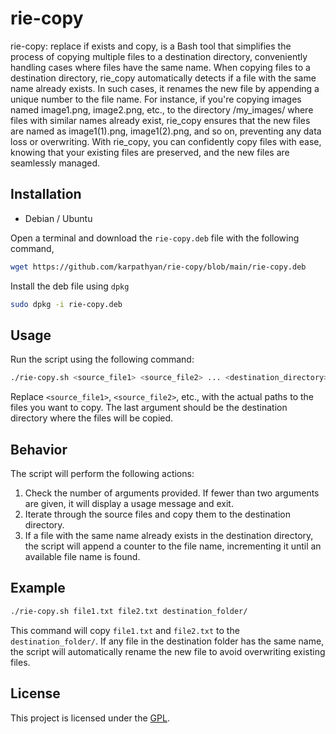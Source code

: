 
# rie-copy
rie-copy: replace if exists and copy, is a Bash tool that simplifies the process of copying multiple files to a destination directory, conveniently handling cases where files have the same name. When copying files to a destination directory, rie_copy automatically detects if a file with the same name already exists. In such cases, it  renames the new file by appending a unique number to the file name. For instance, if you're copying images named image1.png, image2.png, etc., to the directory /my_images/ where files with similar names already exist, rie_copy ensures that the new files are named as image1(1).png, image1(2).png, and so on, preventing any data loss or overwriting. 
With rie_copy, you can confidently copy files with ease, knowing that your existing files are preserved, and the new files are seamlessly managed.

## Installation
- Debian / Ubuntu
  
Open a terminal and download the `rie-copy.deb` file with the following command,
```bash
wget https://github.com/karpathyan/rie-copy/blob/main/rie-copy.deb
```
Install the deb file using `dpkg`
```bash
sudo dpkg -i rie-copy.deb
```
## Usage
Run the script using the following command:

```bash
./rie-copy.sh <source_file1> <source_file2> ... <destination_directory>
```

Replace `<source_file1>`, `<source_file2>`, etc., with the actual paths to the files you want to copy. The last argument should be the destination directory where the files will be copied.

## Behavior

The script will perform the following actions:

1. Check the number of arguments provided. If fewer than two arguments are given, it will display a usage message and exit.
2. Iterate through the source files and copy them to the destination directory.
3. If a file with the same name already exists in the destination directory, the script will append a counter to the file name, incrementing it until an available file name is found.

## Example

```bash
./rie-copy.sh file1.txt file2.txt destination_folder/
```

This command will copy `file1.txt` and `file2.txt` to the `destination_folder/`. If any file in the destination folder has the same name, the script will automatically rename the new file to avoid overwriting existing files.

## License

This project is licensed under the [GPL](LICENSE).
```

